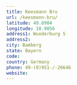 ```yaml
---
title: Keesmann Bru
url: /keesmann-bru/
latitude: 49.8904
longitude: 10.9056
address1: Wunderburg 5
address2: 
city: Bamberg
state: Bayern
code: 
country: Germany
phone: 49-(0)951-/-26646
website: 
---
```


